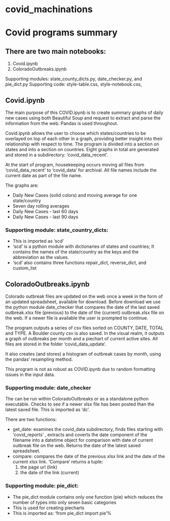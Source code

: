 # covid_machinations
# Covid programs summary
## There are two main notebooks: 
1. Covid.ipynb 
2. ColoradoOutbreaks.ipynb

Supporting modules: state_county_dicts.py, date_checker.py, and pie_dict.py
Supporting code: style-table.css,  style-notebook.css,

## Covid.ipynb
The main purpose of this COVID.ipynb is to create summary graphs of daily new cases using both Beautiful Soup and request to extract and parse the information from the web. Pandas is used throughout.

Covid.ipynb allows the user to choose which states/countries to be overlayed on top of each other in a graph, providing better insight into their relationship with respect to time. The program is divided into a section on states and into a section on countries. Eight graphs in total are generated and stored in a subdirectory: ‘covid_data_recent’. 

At the start of program, housekeeping occurs moving all files from ‘covid_data_recent’ to ‘covid_data’ for archival. All file names include the current date as part of the file name.

The graphs are: 
* Daily New Cases (solid colors) and moving average for one state/country
* Seven day rolling averages
* Daily New Cases - last 60 days
* Daily New Cases - last 90 days

### Supporting module: state_country_dicts: 
* This is imported as ‘scd’
* ‘scd’ is a python module with dictionaries of states and countries; It contains the names of the state/country as the keys and the abbreviation as the values.
* ‘scd’ also contains three functions repair_dict, reverse_dict, and custom_list

## ColoradoOutbreaks.ipynb
Colorado outbreak files are updated on the web once a week in the form of an updated spreadsheet, available for download. Before download we use the python module date_checker that compares the date of the
last saved outbreak.xlsx file (previous) to the date of the (current) outbreak.xlsx file on the web. If a newer file is available the user is prompted to continue.

The program outputs  a series of csv files sorted on COUNTY, DATE, TOTAL and TYPE. A Boulder county csv is also saved. In the visual realm, it outputs a graph of outbreaks per month and a piechart of current active sites.  All files are stored in the folder ‘covid_data_update’.

It also creates (and stores) a histogram of outbreak cases by month, using the pandas’ resampling method.

This program is not as robust as COVID.ipynb due to random formatting issues in the input data.

### Supporting module: date_checker
The can be run within ColoradoOutbreaks or as a standalone python executable. Checks to see if a newer xlsx file has been posted than the latest saved file. This is imported as ‘dc’.  

There are two functions: 
* get_date: examines the covid_data subdirectory, finds files starting with ‘covid_reports’ , extracts and coverts the date component of the filename into a datetime object for comparison with date of current outbreak file on the web. Returns the date of the latest saved spreadsheet.
* compare: compares the date of the previous xlsx link and the date of the current xlsx link.  ‘Compare’ returns a tuple: 
	1. the page url (link) 
	2. the date of the link (current)

### Supporting module: pie_dict:
* The pie_dict module contains only one function (pie) which reduces 
the number of types into only seven basic categories 
* This is used for creating piecharts
* This is imported as: ‘from pie_dict import pie’%  
